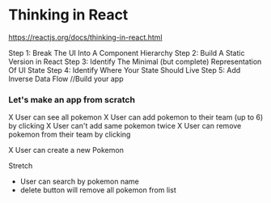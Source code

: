 # Thinking in React

https://reactjs.org/docs/thinking-in-react.html

Step 1: Break The UI Into A Component Hierarchy
Step 2: Build A Static Version in React
Step 3: Identify The Minimal (but complete) Representation Of UI State
Step 4: Identify Where Your State Should Live
Step 5: Add Inverse Data Flow //Build your app

### Let's make an app from scratch

X User can see all pokemon
X User can add pokemon to their team (up to 6) by clicking
X User can't add same pokemon twice
X User can remove pokemon from their team by clicking

X User can create a new Pokemon

Stretch

- User can search by pokemon name
- delete button will remove all pokemon from list
